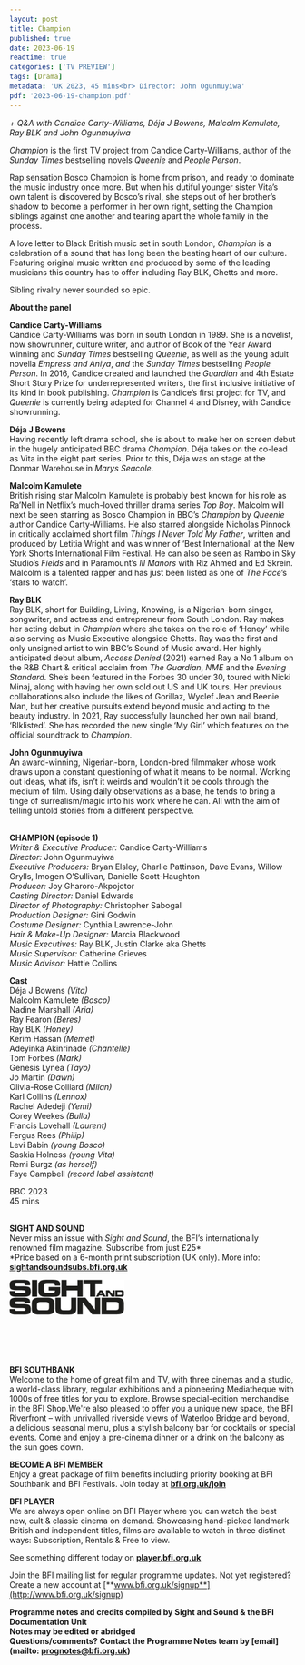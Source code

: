 ```yaml
---
layout: post
title: Champion
published: true
date: 2023-06-19
readtime: true
categories: ['TV PREVIEW']
tags: [Drama]
metadata: 'UK 2023, 45 mins<br> Director: John Ogunmuyiwa'
pdf: '2023-06-19-champion.pdf'
---
```


_+ Q&A with Candice Carty-Williams, Déja J Bowens, Malcolm Kamulete,  Ray BLK and John Ogunmuyiwa_

_Champion_ is the first TV project from Candice Carty-Williams, author of the _Sunday Times_ bestselling novels _Queenie_ and _People Person_.

Rap sensation Bosco Champion is home from prison, and ready to dominate the music industry once more. But when his dutiful younger sister Vita’s own talent is discovered by Bosco’s rival, she steps out of her brother’s shadow to become a performer in her own right, setting the Champion siblings against one another and tearing apart the whole family in the process.

A love letter to Black British music set in south London, _Champion_ is a celebration of a sound that has long been the beating heart of our culture. Featuring original music written and produced by some of the leading musicians this country has to offer including Ray BLK, Ghetts and more.

Sibling rivalry never sounded so epic.

**About the panel**

**Candice Carty-Williams**  
Candice Carty-Williams was born in south London in 1989. She is a novelist, now showrunner, culture writer, and author of Book of the Year Award winning and _Sunday Times_ bestselling _Queenie_, as well as the young adult novella _Empress and Aniya_, _and_ the _Sunday Times_ bestselling _People Person_.  In 2016, Candice created and launched the _Guardian_ and 4th Estate Short Story Prize for underrepresented writers, the first inclusive initiative of its kind in book publishing. _Champion_ is Candice’s first project for TV, and _Queenie_ is currently being adapted for Channel 4 and Disney, with Candice showrunning.

**Déja J Bowens**  
Having recently left drama school, she is about to make her on screen debut in the hugely anticipated BBC drama  _Champion_. Déja takes on the co-lead as Vita in the eight part series. Prior to this, Déja was on stage at the Donmar Warehouse in _Marys Seacole_.

**Malcolm Kamulete**  
British rising star Malcolm Kamulete is probably best known for his role as Ra’Nell in Netflix’s much-loved thriller drama series _Top_ _Boy_. Malcolm will next be seen starring as Bosco Champion in BBC’s _Champion_ by _Queenie_ author Candice Carty-Williams. He also starred alongside Nicholas Pinnock in critically acclaimed short film _Things I Never Told My Father_, written and produced by Letitia Wright and was winner of ‘Best International’ at the New York Shorts International Film Festival. He can also be seen as Rambo in Sky Studio’s _Fields_ and in Paramount’s _Ill Manors_ with Riz Ahmed and Ed Skrein.  Malcolm is a talented rapper and has just been listed as one of _The_ _Face_’s ‘stars to watch’.

**Ray BLK**  
Ray BLK, short for Building, Living, Knowing, is a Nigerian-born singer, songwriter, and actress and entrepreneur from South London. Ray makes her acting debut in _Champion_ where she takes on the role of ‘Honey’ while also serving as Music Executive alongside Ghetts. Ray was the first and only unsigned artist to win BBC’s Sound of Music award. Her highly anticipated debut album, _Access Denied_ (2021) earned Ray a No 1 album on the R&B Chart & critical acclaim from _The Guardian_, _NME_ and the _Evening Standard_. She’s been featured in the Forbes 30 under 30, toured with Nicki Minaj, along with having her own sold out US and UK tours. Her previous collaborations also include the likes of Gorillaz, Wyclef Jean and Beenie Man, but her creative pursuits extend beyond music and acting to the beauty industry. In 2021, Ray successfully launched her own nail brand, ‘Blklisted’. She has recorded the new single ‘My Girl’ which features on the official soundtrack to _Champion_.

**John Ogunmuyiwa**  
An award-winning, Nigerian-born, London-bred filmmaker whose work draws upon a constant questioning of what it means to be normal. Working out ideas, what ifs, isn’t it weirds and wouldn’t it be cools through the medium of film. Using daily observations as a base, he tends to bring a tinge of surrealism/magic into his work where he can. All with the aim of telling untold stories from a different perspective.
<br><br>

**CHAMPION (episode 1)**<br>
_Writer & Executive Producer:_ Candice Carty-Williams<br>
_Director:_ John Ogunmuyiwa<br>
_Executive Producers:_ Bryan Elsley,  Charlie Pattinson, Dave Evans, Willow Grylls, Imogen O’Sullivan, Danielle Scott-Haughton<br>
_Producer:_ Joy Gharoro-Akpojotor<br>
_Casting Director:_ Daniel Edwards<br>
_Director of Photography:_ Christopher Sabogal<br>
_Production Designer:_ Gini Godwin<br>
_Costume Designer:_ Cynthia Lawrence-John<br>
_Hair & Make-Up Designer:_ Marcia Blackwood<br>
_Music Executives:_ Ray BLK,  Justin Clarke aka Ghetts<br>
_Music Supervisor:_ Catherine Grieves<br>
_Music Advisor:_ Hattie Collins<br>

**Cast**<br>
Déja J Bowens _(Vita)_<br>
Malcolm Kamulete _(Bosco)_<br>
Nadine Marshall _(Aria)_<br>
Ray Fearon _(Beres)_<br>
Ray BLK _(Honey)_<br>
Kerim Hassan _(Memet)_<br>
Adeyinka Akinrinade _(Chantelle)_<br>
Tom Forbes _(Mark)_<br>
Genesis Lynea _(Tayo)_<br>
Jo Martin _(Dawn)_<br>
Olivia-Rose Colliard _(Milan)_<br>
Karl Collins _(Lennox)_<br>
Rachel Adedeji _(Yemi)_<br>
Corey Weekes _(Bulla)_<br>
Francis Lovehall _(Laurent)_<br>
Fergus Rees _(Philip)_<br>
Levi Babin _(young Bosco)_<br>
Saskia Holness _(young Vita)_<br>
Remi Burgz _(as herself)_<br>
Faye Campbell _(record label assistant)_<br>

BBC 2023<br>
45 mins<br>
<br>

**SIGHT AND SOUND**<br>
Never miss an issue with _Sight and Sound_, the BFI’s internationally renowned film magazine. Subscribe from just £25*<br>
*Price based on a 6-month print subscription (UK only). More info: [**sightandsoundsubs.bfi.org.uk**](https://sightandsoundsubs.bfi.org.uk/subscribe)

<img style="float: left;" src="/img/sight-and-sound.jpg" width="40%" height="40%"><br><br><br><br><br><br><br><br>

**BFI SOUTHBANK**  
Welcome to the home of great film and TV, with three cinemas and a studio, a world-class library, regular exhibitions and a pioneering Mediatheque with 1000s of free titles for you to explore. Browse special-edition merchandise in the BFI Shop.We&#39;re also pleased to offer you a unique new space, the BFI Riverfront – with unrivalled riverside views of Waterloo Bridge and beyond, a delicious seasonal menu, plus a stylish balcony bar for cocktails or special events. Come and enjoy a pre-cinema dinner or a drink on the balcony as the sun goes down.  

**BECOME A BFI MEMBER**  
Enjoy a great package of film benefits including priority booking at BFI Southbank and BFI Festivals. Join today at [**bfi.org.uk/join**](http://www.bfi.org.uk/join)  

**BFI PLAYER**  
 We are always open online on BFI Player where you can watch the best new, cult &amp; classic cinema on demand. Showcasing hand-picked landmark British and independent titles, films are available to watch in three distinct ways: Subscription, Rentals &amp; Free to view.  

See something different today on [**player.bfi.org.uk**](https://player.bfi.org.uk)  

Join the BFI mailing list for regular programme updates. Not yet registered? Create a new account at [**www.bfi.org.uk/signup**](http://www.bfi.org.uk/signup)

**Programme notes and credits compiled by Sight and Sound & the BFI Documentation Unit  
Notes may be edited or abridged  
Questions/comments? Contact the Programme Notes team by [email](mailto: prognotes@bfi.org.uk)**

